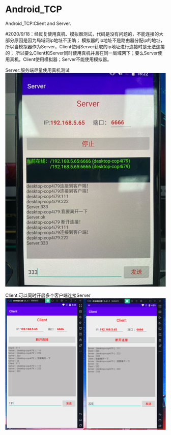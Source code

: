 # Android_TCP

Android_TCP:Client and Server.

#2020/9/18：经反复使用真机、模拟器测试，代码是没有问题的，不能连接的大部分原因是因为局域网ip地址不正确；
            模拟器的ip地址不是路由器分配ip的地址，所以当模拟器作为Server，Client使用Server获取的ip地址进行连接时是无法连接的；
            所以要么Client和Server同时使用真机并且在同一局域网下；要么Server使用真机，Client使用模拟器；Server不能使用模拟器。
            
Server:服务端尽量使用真机测试
![Server](https://github.com/sunlong6666/Android_TCP/blob/master/picture/TCPserver.jpg)

Client:可以同时开启多个客户端连接Server
![Client](https://github.com/sunlong6666/Android_TCP/blob/master/picture/TCPclient.png)
